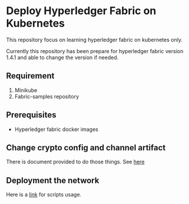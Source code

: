 # Deploy Hyperledger Fabric on Kubernetes

This repository focus on learning hyperledger fabric on kubernetes only.

Currently this repository has been prepare for hyperledger fabric version 1.4.1 and able to change the version if needed.

## Requirement

1. Minikube
2. Fabric-samples repository

## Prerequisites

- Hyperledger fabric docker images

## Change crypto config and channel artifact

There is document provided to do those things. See [here](hyperledger-prerequisite/README.md)

## Deployment the network

Here is a [link](scripts/README.md) for scripts usage.
